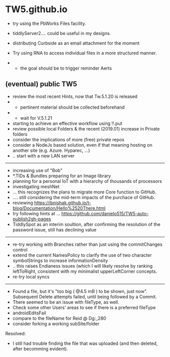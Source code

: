 # TW5.github.io

* try using the PbWorks Files facility.

* tiddlyServer2....  could be useful in my designs.
* distributing Curbside as an email attachment for the moment
* Try using RNA to access individual files in a more structured manner.
* * the goal should be to trigger reminder Aerts

## (eventual) public TW5

* review the most recent Hints, now that Tw.5.1.20 is released
* * pertinent material should be collected beforehand
* * wait for V.5.1.21
* starting to achieve an effective workflow using !!.put
* review possible local Folders & the recent (2019.01) increase in Private folders
* consider the implications of more (free) private repos
* consider a NodeJs based solution, even if that meaning hosting on another site (e.g. Azure. Hyparec, ...)
* .. start with a new LAN server
<hr>

* increasing use of "Bob"
* *.TIDs & Bundles preparing for an Image library
* planning for a personal IoT with a hierarchy of thousands of processors
* investigating meshNet
* ... this recognizes the plans to migrate more Core function to GitHub.
* .... still considering the mid-term impacts of the purchace of GitHub.
* reviewing https://ibnishak.github.io/t-blog/Documentation/Hello%2520There.html
* try following hints at ... https://github.com/danielo515/TW5-auto-publish2gh-pages
* TiddlySpot as an interim soultion, after confirming the resolution of the password issue, still has declining value

<hr>

* re-try working with Branches rather than just using the commitChanges control
* extend the current NamesPolicy to clarify the use of two character symbolStrings to increase informationDensity
* .. this raises Endianess issues (which I will likely resolve by ranking leftToRight, consistent with my minimalist upperLeftCorner concepts.
* re-try local syncs
<hr>

* Found a file, but it's "too big ( @4.5 mB ) to be shown, just now".  Subsequent Delete attempts failed, until being followed by a Commit.
* There seemed to be an issue with fileType, as well.
* Check some other Users' areas to see if there is a preferred fileType
* androidEditsFail
* compare to the fileName for Reid @ Dg:_280
* consider forking a working subSite/folder

Resolved:

* I still had trouble finding the file that was uploaded (and then deleted, after becomming evident).
